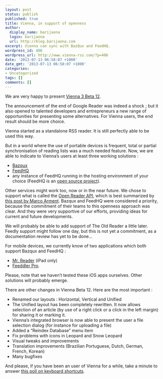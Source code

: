 ```yaml
---
layout: post
status: publish
published: true
title: Vienna, in support of openness
author:
  display_name: barijaona
  login: barijaona
  url: http://blog.barijaona.com
excerpt: Vienna can sync with BazQux and FeedHQ.
wordpress_id: 406
wordpress_url: http://www.vienna-rss.com/?p=406
date: '2013-07-13 06:58:07 +1000'
date_gmt: '2013-07-13 06:58:07 +1000'
categories:
- Uncategorized
tags: []
comments: []
---
```

We are very happy to present [Vienna 3 Beta 12](https://sourceforge.net/projects/vienna-rss/files/latest/download).

The announcement of the end of Google Reader was indeed a shock ; but it also opened to talented developers and entrepreneurs a new range of opportunities for presenting some alternatives. For Vienna users, the end result should be more choice.

Vienna started as a standalone RSS reader. It is still perfectly able to be used this way.

But in a world where the use of portable devices is frequent, total or partial synchronisation of reading lists was a much needed feature. Now, we are able to indicate  to Vienna’s users at least three working solutions :

- [Bazqux](http://www.bazqux.com)
- [FeedHQ](http://feedhq.org)
- any instance of FeedHQ running in the hosting environment of your choice (FeedHQ is an [open source project](https://github.com/feedhq/feedhq)).

Other services might work too, now or in the near future. We chose to support what is called the [Open Reader API](http://rss-sync.github.io/Open-Reader-API/rssconsensus/), which is best summarized by [this post by Marco Arment](http://www.marco.org/2013/03/14/baby-steps-replacing-google-reader). Bazqux and FeedHQ were considered a priority, because the commitment of their teams to this openness approach was clear. And they were very supportive of our efforts, providing ideas for current and future developments.

We will probably be able to add support of The Old Reader a little later. Feedly support might follow one day, but this is not yet a commitment, as a documentation review has yet to be done…

For mobile devices, we currently know of two applications which both support Bazqux and  FeedHQ :

- [Mr. Reader](https://itunes.apple.com/us/app/mr.-reader/id412874834?mt=8) (iPad only)
- [Feeddler Pro](https://itunes.apple.com/en/app/feeddler-rss-reader-pro/id365710282?mt=8).

Please, note that we haven’t tested these iOS apps ourselves. Other solutions will probably emerge.

There are other changes in Vienna Beta 12. Here are the most important :

- Renamed our layouts : Horizontal, Vertical and Unified
- The Unified layout has been completely rewritten. It now allows selection of an article (by use of a right click or a click in the left margin) for sharing it or marking it.
- Vienna’s integrated browser is now able to present the user a file selection dialog (for instance for uploading a file)
- Added a “Reindex Database” menu item
- Fix problems with icons in Leopard and Snow Leopard
- Visual tweaks and improvements
- Translation improvements (Brazilian Portuguese, Dutch, German, French, Korean)
- Many bugfixes

And please, if you have been an user of Vienna for a while, take a minute to answer [this poll on keyboard shortcuts](http://cocoaforge.com/viewtopic.php?t=26269&p=137020).
